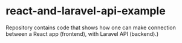 # react-and-laravel-api-example
Repository contains code that shows how one can make connection between a React app (frontend), with Laravel API (backend).)
